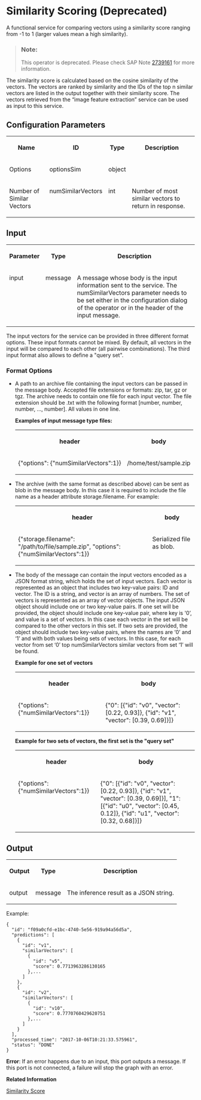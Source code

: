 <!-- loio2cdc58fdd0a74a8687bb0ebeacdf07fd -->

# Similarity Scoring \(Deprecated\)

A functional service for comparing vectors using a similarity score ranging from -1 to 1 \(larger values mean a high similarity\).



> ### Note:  
> This operator is deprecated. Please check SAP Note [2739161](https://me.sap.com/notes/2739161) for more information.



The similarity score is calculated based on the cosine similarity of the vectors. The vectors are ranked by similarity and the IDs of the top n similar vectors are listed in the output together with their similarity score. The vectors retrieved from the “image feature extraction” service can be used as input to this service.



<a name="loio2cdc58fdd0a74a8687bb0ebeacdf07fd__section_l3r_ldg_b3b"/>

## Configuration Parameters


<table>
<tr>
<th valign="top">

Name

</th>
<th valign="top">

ID

</th>
<th valign="top">

Type

</th>
<th valign="top">

Description

</th>
</tr>
<tr>
<td valign="top">

Options

</td>
<td valign="top">

optionsSim

</td>
<td valign="top">

object

</td>
<td valign="top">



</td>
</tr>
<tr>
<td valign="top">

Number of Similar Vectors

</td>
<td valign="top">

numSimilarVectors

</td>
<td valign="top">

int

</td>
<td valign="top">

Number of most similar vectors to return in response.

</td>
</tr>
</table>



<a name="loio2cdc58fdd0a74a8687bb0ebeacdf07fd__section_zgh_xbg_b3b"/>

## Input


<table>
<tr>
<th valign="top">

Parameter

</th>
<th valign="top">

Type

</th>
<th valign="top">

Description

</th>
</tr>
<tr>
<td valign="top">

input

</td>
<td valign="top">

message

</td>
<td valign="top">

A message whose body is the input information sent to the service. The numSimilarVectors parameter needs to be set either in the configuration dialog of the operator or in the header of the input message.

</td>
</tr>
</table>

The input vectors for the service can be provided in three different format options. These input formats cannot be mixed. By default, all vectors in the input will be compared to each other \(all pairwise combinations\). The third input format also allows to define a "query set".



### Format Options

-   A path to an archive file containing the input vectors can be passed in the message body. Accepted file extensions or formats: zip, tar, gz or tgz. The archive needs to contain one file for each input vector. The file extension should be .txt with the following format \[number, number, number, …, number\]. All values in one line.

    **Examples of input message type files:**


    <table>
    <tr>
    <th valign="top">

    header
    
    </th>
    <th valign="top">

    body
    
    </th>
    </tr>
    <tr>
    <td valign="top">
    
    \{"options": \{"numSimilarVectors":1\}\}
    
    </td>
    <td valign="top">
    
    /home/test/sample.zip
    
    </td>
    </tr>
    </table>
    
-   The archive \(with the same format as described above\) can be sent as blob in the message body. In this case it is required to include the file name as a header attribute storage.filename. For example:


    <table>
    <tr>
    <th valign="top">

    header
    
    </th>
    <th valign="top">

    body
    
    </th>
    </tr>
    <tr>
    <td valign="top">
    
    \{"storage.filename": "/path/to/file/sample.zip", "options": \{"numSimilarVectors":1\}\}
    
    </td>
    <td valign="top">
    
    Serialized file as blob.
    
    </td>
    </tr>
    </table>
    
-   The body of the message can contain the input vectors encoded as a JSON format string, which holds the set of input vectors. Each vector is represented as an object that includes two key-value pairs: ID and vector. The ID is a string, and vector is an array of numbers. The set of vectors is represented as an array of vector objects. The input JSON object should include one or two key-value pairs. If one set will be provided, the object should include one key-value pair, where key is '0’, and value is a set of vectors. In this case each vector in the set will be compared to the other vectors in this set. If two sets are provided, the object should include two key-value pairs, where the names are ‘0’ and ‘1’ and with both values being sets of vectors. In this case, for each vector from set ‘0’ top numSimilarVectors similar vectors from set ‘1’ will be found.

    **Example for one set of vectors**


    <table>
    <tr>
    <th valign="top">

    header
    
    </th>
    <th valign="top">

    body
    
    </th>
    </tr>
    <tr>
    <td valign="top">
    
    \{"options": \{"numSimilarVectors":1\}\}
    
    </td>
    <td valign="top">
    
    \{"0": \[\{"id": "v0", "vector": \[0.22, 0.93\]\}, \{"id": "v1", "vector": \[0.39, 0.69\]\}\]\}
    
    </td>
    </tr>
    </table>
    
    **Example for two sets of vectors, the first set is the "query set"**


    <table>
    <tr>
    <th valign="top">

    header
    
    </th>
    <th valign="top">

    body
    
    </th>
    </tr>
    <tr>
    <td valign="top">
    
    \{"options": \{"numSimilarVectors":1\}\}
    
    </td>
    <td valign="top">
    
    \{"0": \[\{"id": "v0", "vector": \[0.22, 0.93\]\}, \{"id": "v1", "vector": \[0.39, 0.69\]\}\], "1": \[\{"id": "u0", "vector": \[0.45, 0.12\]\}, \{"id": "u1", "vector": \[0.32, 0.68\]\}\]\}
    
    </td>
    </tr>
    </table>
    



<a name="loio2cdc58fdd0a74a8687bb0ebeacdf07fd__section_kdn_2cg_b3b"/>

## Output


<table>
<tr>
<th valign="top">

Output

</th>
<th valign="top">

Type

</th>
<th valign="top">

Description

</th>
</tr>
<tr>
<td valign="top">

output

</td>
<td valign="top">

message

</td>
<td valign="top">

The inference result as a JSON string.

</td>
</tr>
</table>

Example:

```
{
  "id": "f09a0cfd-e1bc-4740-5e56-919a94a56d5a",
  "predictions": [
    {
      "id": "v1",
      "similarVectors": [
        {
          "id": "v5",
          "score": 0.7713963286130165
        },...
      ]
    },
    {
      "id": "v2",
      "similarVectors": [
        {
          "id": "v10",
          "score": 0.7770760429620751
        },...
      ]
    }
  ],
  "processed_time": "2017-10-06T10:21:33.575961",
  "status": "DONE"
}
```

**Error**: If an error happens due to an input, this port outputs a message. If this port is not connected, a failure will stop the graph with an error.

**Related Information**  


[Similarity Score](similarity-score-392e0b8.md "")


